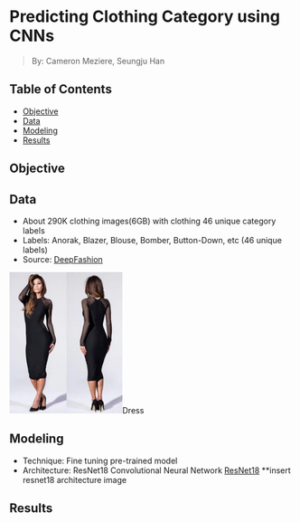 # Predicting Clothing Category using CNNs
> By: Cameron Meziere, Seungju Han

## Table of Contents
- [Objective](#objective)
- [Data](#data)
- [Modeling](#modeling)
- [Results](#results)

## Objective


## Data
* About 290K clothing images(6GB) with clothing 46 unique category labels
* Labels: Anorak, Blazer, Blouse, Bomber, Button-Down, etc (46 unique labels)
* Source: [DeepFashion](http://mmlab.ie.cuhk.edu.hk/projects/DeepFashion/AttributePrediction.html)
<p align="left">
  <img src="images/dress.jpg" width="200"/>Dress
</p>

## Modeling
* Technique: Fine tuning pre-trained model
* Architecture: ResNet18 Convolutional Neural Network
[ResNet18]()
**insert resnet18 architecture image

## Results
